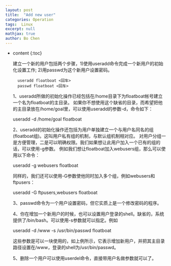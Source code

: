 ```yaml
---
layout: post
title:  "Add new user"
categories: Operation
tags:  Linux
excerpt: null
mathjax: true
author: Bo Chen
---
```


* content
{:toc}

	建立一个新的用户包括两个步骤，1)使用useradd命令完成一个新用户的初始化设置工作; 2)用passwd为这个新用户设置密码。
	
		useradd floatboat <回车>
		passwd floatboat <回车>  
	
	1、useradd所做的初始化操作已经包括在/home目录下为floatboat帐号建立一个名为floatboat的主目录。
	如果你不想使用这个缺省的目录，而希望把他的主目录放在/home/goal里，可以使用useradd的参数-d，命令如下：
	
	useradd -d /home/goal floatboat
	
	2、useradd的初始化操作还包括为用户单独建立一个与用户名同名的组(floatboat组)。这叫用户私有组的机制，与默认组机制相对应。
	对用户分组一是方便管理，二是可以明确权限。我们如果想让此用户加入一个已有的组的话，可以使用-g参数。
	例如我们想让floatboat加入webusers组，那么可以使用以下命令：
	
	useradd -g webusers floatboat
	
	同样的，我们还可以使用-G参数使他同时加入多个组，例如webusers和ftpusers：
	
	useradd -G ftpusers,webusers floatboat
	
	3、passwd命令为一个用户设置密码，但它实质上是一个修改密码的程序。
	
	4、你在增加一个新用户的时候，也可以设置用户登录的shell。缺省的，系统提供了/bin/bash。可以使用-s参数就可以指定。例如
	
	useradd -d /www -s /usr/bin/passwd floatboat
	
	这些参数是可以一块使用的，如上例所示，它表示增加新用户，并把其主目录路径设置在/www，登录的shell为/usr/bin/passwd。
		
	5、删除一个用户可以使用userdel命令，直接带用户名做参数就可以了。